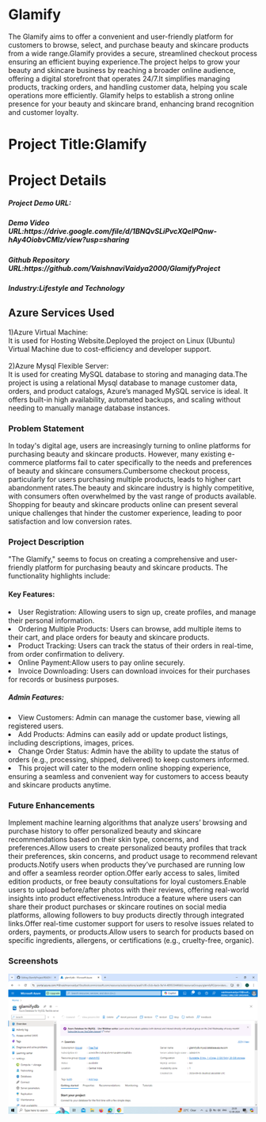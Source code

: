 <h1>Glamify</h1>
The Glamify aims to offer a convenient and user-friendly platform for customers to browse, select, and purchase beauty and skincare products from a wide range.Glamify provides a secure, streamlined checkout process ensuring an efficient buying experience.The project helps to grow your beauty and skincare business by reaching a broader online audience, offering a digital storefront that operates 24/7.It simplifies managing products, tracking orders, and handling customer data, helping you scale operations more efficiently.
Glamify helps to establish a strong online presence for your beauty and skincare brand, enhancing brand recognition and customer loyalty.
<h1>Project Title:Glamify</h1>
<h1>Project Details</h1>
<h5>Project Demo URL:</h5>
<h5>Demo Video URL:https://drive.google.com/file/d/1BNQvSLiPvcXQeIPQnw-hAy4OiobvCMIz/view?usp=sharing</h5>
<h5>Github Repository URL:https://github.com/VaishnaviVaidya2000/GlamifyProject</h5>
<h5>Industry:Lifestyle and Technology</h5>

<h2>Azure Services Used</h2>
1)Azure Virtual Machine:
<br>
It is used for Hosting Website.Deployed the project on Linux (Ubuntu) Virtual Machine due to cost-efficiency and developer support.
<br>
<br>
2)Azure Mysql Flexible Server:
<br>
It is used for creating MySQL database to storing and managing data.The project is  using a relational Mysql database to manage customer data, orders, and product catalogs, Azure’s managed MySQL service is ideal. It offers built-in high availability, automated backups, and scaling without needing to manually manage database instances.

<h3>Problem Statement</h3>
In today's digital age, users are increasingly turning to online platforms for purchasing beauty and skincare products. However, many existing e-commerce platforms fail to cater specifically to the needs and preferences of beauty and skincare consumers.Cumbersome checkout process, particularly for users purchasing multiple products, leads to higher cart abandonment rates.The beauty and skincare industry is highly competitive, with consumers often overwhelmed by the vast range of products available. Shopping for beauty and skincare products online can present several unique challenges that hinder the customer experience, leading to poor satisfaction and low conversion rates. 

<h3>Project Description</h3>
"The Glamify," seems to focus on creating a comprehensive and user-friendly platform for purchasing beauty and skincare products. The functionality highlights include:

<h4>Key Features:</h4>
<li>User Registration: Allowing users to sign up, create profiles, and manage their personal information.</li>

<li>Ordering Multiple Products: Users can browse, add multiple items to their cart, and place orders for beauty and skincare products.</li>

<li>Product Tracking: Users can track the status of their orders in real-time, from order confirmation to delivery.</li>

<li>Online Payment:Allow users to pay online securely.</li>

<li>Invoice Downloading: Users can download invoices for their purchases for records or business purposes.</li>

<h5>Admin Features:</h5>
<li>View Customers: Admin can manage the customer base, viewing all registered users.</li>

<li>Add Products: Admins can easily add or update product listings, including descriptions, images, prices.</li>

<li>Change Order Status: Admin have the ability to update the status of orders (e.g., processing, shipped, delivered) to keep customers informed.</li>

<li>This project will cater to the modern online shopping experience, ensuring a seamless and convenient way for customers to access beauty and skincare products anytime.</li>

<h3>Future Enhancements</h3>
Implement machine learning algorithms that analyze users’ browsing and purchase history to offer personalized beauty and skincare recommendations based on their skin type, concerns, and preferences.Allow users to create personalized beauty profiles that track their preferences, skin concerns, and product usage to recommend relevant products.Notify users when products they’ve purchased are running low and offer a seamless reorder option.Offer early access to sales, limited edition products, or free beauty consultations for loyal customers.Enable users to upload before/after photos with their reviews, offering real-world insights into product effectiveness.Introduce a feature where users can share their product purchases or skincare routines on social media platforms, allowing followers to buy products directly through integrated links.Offer real-time customer support for users to resolve issues related to orders, payments, or products.Allow users to search for products based on specific ingredients, allergens, or certifications (e.g., cruelty-free, organic).

<h3>Screenshots</h3>
<img src="static/images/Mysql image.png" />

